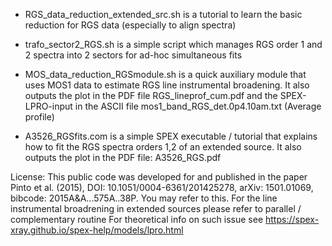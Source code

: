 - RGS_data_reduction_extended_src.sh is a tutorial to learn the basic reduction for RGS data (especially to align spectra)

- trafo_sector2_RGS.sh is a simple script which manages RGS order 1 and 2 spectra into 2 sectors for ad-hoc simultaneous fits

- MOS_data_reduction_RGSmodule.sh is a quick auxiliary module that uses MOS1 data to estimate RGS line instrumental broadening. It also outputs the plot in the PDF file RGS_lineprof_cum.pdf and the SPEX-LPRO-input in the ASCII file mos1_band_RGS_det.0p4.10am.txt (Average profile)

- A3526_RGSfits.com is a simple SPEX executable / tutorial that explains how to fit the RGS spectra orders 1,2 of an extended source. It also outputs the plot in the PDF file: A3526_RGS.pdf

License: This public code was developed for and published in the paper Pinto et al. (2015), DOI: 10.1051/0004-6361/201425278, arXiv: 1501.01069, bibcode: 2015A&A...575A..38P. You may refer to this.
For the line instrumental broadrening in extended sources please refer to parallel / complementary routine
For theoretical info on such issue see https://spex-xray.github.io/spex-help/models/lpro.html
